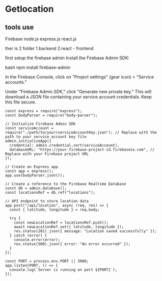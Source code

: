 # Getlocation

## tools use
Firebase 
node.js express.js
react.js



ther is 2 folder 
1.backend 
2.react - frontend


first setup the firebase admin 
Install the Firebase Admin SDK:

bash
npm install firebase-admin

In the Firebase Console, click on "Project settings" (gear icon) > "Service accounts."

Under "Firebase Admin SDK," click "Generate new private key."
This will download a JSON file containing your service account credentials. Keep this file secure.


```const admin = require("firebase-admin");
const express = require("express");
const bodyParser = require("body-parser");

// Initialize Firebase Admin SDK
const serviceAccount = require("./path/to/your/serviceAccountKey.json"); // Replace with the path to your service account key file
admin.initializeApp({
  credential: admin.credential.cert(serviceAccount),
  databaseURL: "https://your-firebase-project-id.firebaseio.com", // Replace with your Firebase project URL
});

// Create an Express app
const app = express();
app.use(bodyParser.json());

// Create a reference to the Firebase Realtime Database
const db = admin.database();
const locationsRef = db.ref("locations");

// API endpoint to store location data
app.post("/api/location", async (req, res) => {
  const { latitude, longitude } = req.body;

  try {
    const newLocationRef = locationsRef.push();
    await newLocationRef.set({ latitude, longitude });
    res.status(201).json({ message: "Location saved successfully" });
  } catch (error) {
    console.error(error);
    res.status(500).json({ error: "An error occurred" });
  }
});

const PORT = process.env.PORT || 3000;
app.listen(PORT, () => {
  console.log(`Server is running on port ${PORT}`);
});
```
